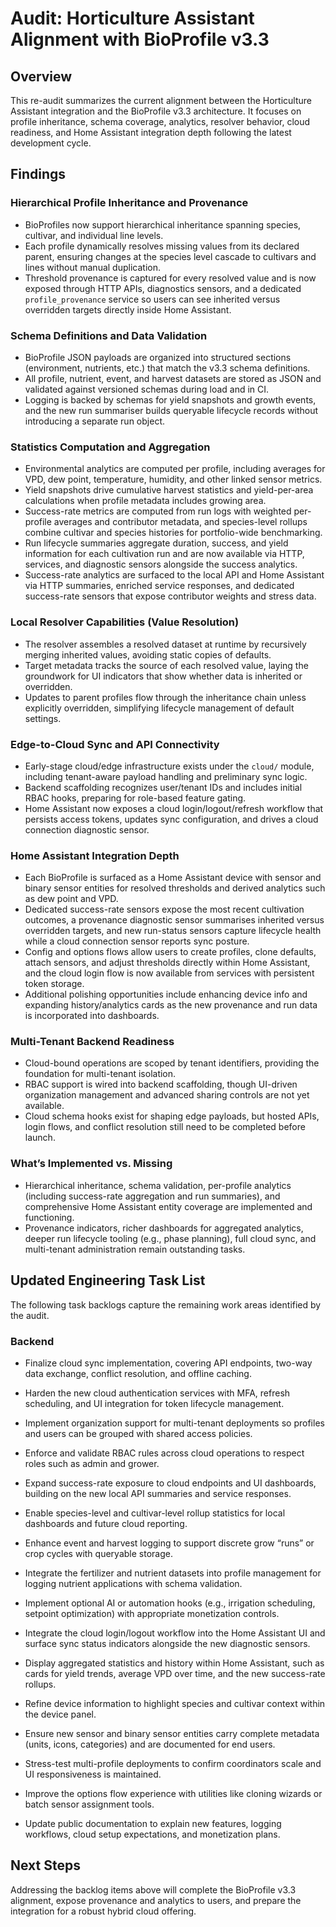 # Audit: Horticulture Assistant Alignment with BioProfile v3.3

## Overview
This re-audit summarizes the current alignment between the Horticulture Assistant integration and the BioProfile v3.3 architecture. It focuses on profile inheritance, schema coverage, analytics, resolver behavior, cloud readiness, and Home Assistant integration depth following the latest development cycle.

## Findings
### Hierarchical Profile Inheritance and Provenance
- BioProfiles now support hierarchical inheritance spanning species, cultivar, and individual line levels.
- Each profile dynamically resolves missing values from its declared parent, ensuring changes at the species level cascade to cultivars and lines without manual duplication.
- Threshold provenance is captured for every resolved value and is now exposed through HTTP APIs, diagnostics sensors, and a dedicated `profile_provenance` service so users can see inherited versus overridden targets directly inside Home Assistant.

### Schema Definitions and Data Validation
- BioProfile JSON payloads are organized into structured sections (environment, nutrients, etc.) that match the v3.3 schema definitions.
- All profile, nutrient, event, and harvest datasets are stored as JSON and validated against versioned schemas during load and in CI.
- Logging is backed by schemas for yield snapshots and growth events, and the new run summariser builds queryable lifecycle records without introducing a separate run object.

### Statistics Computation and Aggregation
- Environmental analytics are computed per profile, including averages for VPD, dew point, temperature, humidity, and other linked sensor metrics.
- Yield snapshots drive cumulative harvest statistics and yield-per-area calculations when profile metadata includes growing area.
- Success-rate metrics are computed from run logs with weighted per-profile averages and contributor metadata, and species-level rollups combine cultivar and species histories for portfolio-wide benchmarking.
- Run lifecycle summaries aggregate duration, success, and yield information for each cultivation run and are now available via HTTP, services, and diagnostic sensors alongside the success analytics.
- Success-rate analytics are surfaced to the local API and Home Assistant via HTTP summaries, enriched service responses, and dedicated success-rate sensors that expose contributor weights and stress data.

### Local Resolver Capabilities (Value Resolution)
- The resolver assembles a resolved dataset at runtime by recursively merging inherited values, avoiding static copies of defaults.
- Target metadata tracks the source of each resolved value, laying the groundwork for UI indicators that show whether data is inherited or overridden.
- Updates to parent profiles flow through the inheritance chain unless explicitly overridden, simplifying lifecycle management of default settings.

### Edge-to-Cloud Sync and API Connectivity
- Early-stage cloud/edge infrastructure exists under the `cloud/` module, including tenant-aware payload handling and preliminary sync logic.
- Backend scaffolding recognizes user/tenant IDs and includes initial RBAC hooks, preparing for role-based feature gating.
- Home Assistant now exposes a cloud login/logout/refresh workflow that persists access tokens, updates sync configuration, and drives a cloud connection diagnostic sensor.

### Home Assistant Integration Depth
- Each BioProfile is surfaced as a Home Assistant device with sensor and binary sensor entities for resolved thresholds and derived analytics such as dew point and VPD.
- Dedicated success-rate sensors expose the most recent cultivation outcomes, a provenance diagnostic sensor summarises inherited versus overridden targets, and new run-status sensors capture lifecycle health while a cloud connection sensor reports sync posture.
- Config and options flows allow users to create profiles, clone defaults, attach sensors, and adjust thresholds directly within Home Assistant, and the cloud login flow is now available from services with persistent token storage.
- Additional polishing opportunities include enhancing device info and expanding history/analytics cards as the new provenance and run data is incorporated into dashboards.

### Multi-Tenant Backend Readiness
- Cloud-bound operations are scoped by tenant identifiers, providing the foundation for multi-tenant isolation.
- RBAC support is wired into backend scaffolding, though UI-driven organization management and advanced sharing controls are not yet available.
- Cloud schema hooks exist for shaping edge payloads, but hosted APIs, login flows, and conflict resolution still need to be completed before launch.

### What’s Implemented vs. Missing
- Hierarchical inheritance, schema validation, per-profile analytics (including success-rate aggregation and run summaries), and comprehensive Home Assistant entity coverage are implemented and functioning.
- Provenance indicators, richer dashboards for aggregated analytics, deeper run lifecycle tooling (e.g., phase planning), full cloud sync, and multi-tenant administration remain outstanding tasks.

## Updated Engineering Task List
The following task backlogs capture the remaining work areas identified by the audit.

### Backend
- Finalize cloud sync implementation, covering API endpoints, two-way data exchange, conflict resolution, and offline caching.
- Harden the new cloud authentication services with MFA, refresh scheduling, and UI integration for token lifecycle management.
- Implement organization support for multi-tenant deployments so profiles and users can be grouped with shared access policies.
- Enforce and validate RBAC rules across cloud operations to respect roles such as admin and grower.
- Expand success-rate exposure to cloud endpoints and UI dashboards, building on the new local API summaries and service responses.
- Enable species-level and cultivar-level rollup statistics for local dashboards and future cloud reporting.
- Enhance event and harvest logging to support discrete grow “runs” or crop cycles with queryable storage.
- Integrate the fertilizer and nutrient datasets into profile management for logging nutrient applications with schema validation.
- Implement optional AI or automation hooks (e.g., irrigation scheduling, setpoint optimization) with appropriate monetization controls.

- Integrate the cloud login/logout workflow into the Home Assistant UI and surface sync status indicators alongside the new diagnostic sensors.
- Display aggregated statistics and history within Home Assistant, such as cards for yield trends, average VPD over time, and the new success-rate rollups.
- Refine device information to highlight species and cultivar context within the device panel.
- Ensure new sensor and binary sensor entities carry complete metadata (units, icons, categories) and are documented for end users.
- Stress-test multi-profile deployments to confirm coordinators scale and UI responsiveness is maintained.
- Improve the options flow experience with utilities like cloning wizards or batch sensor assignment tools.
- Update public documentation to explain new features, logging workflows, cloud setup expectations, and monetization plans.

## Next Steps
Addressing the backlog items above will complete the BioProfile v3.3 alignment, expose provenance and analytics to users, and prepare the integration for a robust hybrid cloud offering.
